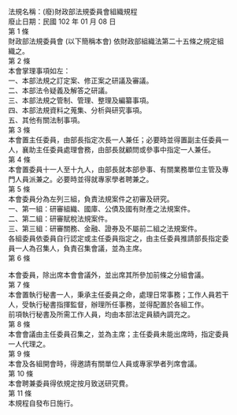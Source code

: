 法規名稱：(廢)財政部法規委員會組織規程  
廢止日期：民國 102 年 01 月 08 日  
第 1 條  
財政部法規委員會 (以下簡稱本會) 依財政部組織法第二十五條之規定組  
織之。  
第 2 條  
本會掌理事項如左：  
一、本部法規之訂定案、修正案之研議及審議。  
二、本部法令疑義及解答之研議。  
三、本部法規之管制、管理、整理及編纂事項。  
四、本部法規資料之蒐集、分析與研究事項。  
五、其他有關法制事項。  
第 3 條  
本會置主任委員，由部長指定次長一人兼任；必要時並得置副主任委員一  
人，襄助主任委員處理會務，由部長就顧問或參事中指定一人兼任。  
第 4 條  
本會置委員十一人至十九人，由部長就本部參事、有關業務單位主管及專  
門人員派兼之。必要時並得就專家學者聘兼之。  
第 5 條  
本會委員分為左列三組，負責法規案件之初審及研究。  
一、第一組：研審組織、國庫、公債及國有財產之法規案件。  
二、第二組：研審賦稅法規案件。  
三、第三組：研審關務、金融、證券及不屬前二組之法規案件。  
各組委員依委員自行認定或主任委員指定之，由主任委員推請部長指定委  
員一人為召集人，負責召集會議，並為主席。  
第 6 條  


本會委員，除出席本會會議外，並出席其所參加前條之分組會議。  
第 7 條  
本會置執行秘書一人，秉承主任委員之命，處理日常事務；工作人員若干  
人，受執行秘書指揮監督，辦理所任事務，並得配置於各組工作。  
前項執行秘書及所需工作人員，均由本部法定員額內調充之。  
第 8 條  
本會會議由主任委員召集之，並為主席；主任委員未能出席時，指定委員  
一人代理之。  
第 9 條  
本會及各組開會時，得邀請有關單位人員或專家學者列席會議。  
第 10 條  
本會聘兼委員得依規定按月致送研究費。  
第 11 條  
本規程自發布日施行。  


